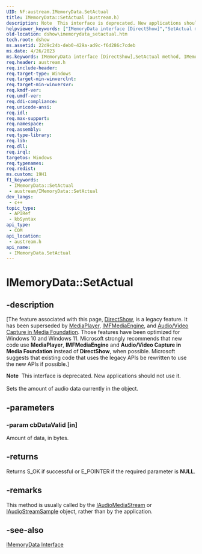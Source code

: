 ```yaml
---
UID: NF:austream.IMemoryData.SetActual
title: IMemoryData::SetActual (austream.h)
description: Note  This interface is deprecated. New applications should not use it. Sets the amount of audio data currently in the object.
helpviewer_keywords: ["IMemoryData interface [DirectShow]","SetActual method","IMemoryData.SetActual","IMemoryData::SetActual","IMemoryDataSetActual","SetActual","SetActual method [DirectShow]","SetActual method [DirectShow]","IMemoryData interface","austream/IMemoryData::SetActual","dshow.imemorydata_setactual"]
old-location: dshow\imemorydata_setactual.htm
tech.root: dshow
ms.assetid: 22d9c24b-deb0-429a-ad9c-f6d286c7cdeb
ms.date: 4/26/2023
ms.keywords: IMemoryData interface [DirectShow],SetActual method, IMemoryData.SetActual, IMemoryData::SetActual, IMemoryDataSetActual, SetActual, SetActual method [DirectShow], SetActual method [DirectShow],IMemoryData interface, austream/IMemoryData::SetActual, dshow.imemorydata_setactual
req.header: austream.h
req.include-header: 
req.target-type: Windows
req.target-min-winverclnt: 
req.target-min-winversvr: 
req.kmdf-ver: 
req.umdf-ver: 
req.ddi-compliance: 
req.unicode-ansi: 
req.idl: 
req.max-support: 
req.namespace: 
req.assembly: 
req.type-library: 
req.lib: 
req.dll: 
req.irql: 
targetos: Windows
req.typenames: 
req.redist: 
ms.custom: 19H1
f1_keywords:
 - IMemoryData::SetActual
 - austream/IMemoryData::SetActual
dev_langs:
 - c++
topic_type:
 - APIRef
 - kbSyntax
api_type:
 - COM
api_location:
 - austream.h
api_name:
 - IMemoryData.SetActual
---
```


# IMemoryData::SetActual


## -description

\[The feature associated with this page, [DirectShow](/windows/win32/directshow/directshow), is a legacy feature. It has been superseded by [MediaPlayer](/uwp/api/Windows.Media.Playback.MediaPlayer), [IMFMediaEngine](/windows/win32/api/mfmediaengine/nn-mfmediaengine-imfmediaengine), and [Audio/Video Capture in Media Foundation](windows/win32/medfound/audio-video-capture-in-media-foundation). Those features have been optimized for Windows 10 and Windows 11. Microsoft strongly recommends that new code use **MediaPlayer**, **IMFMediaEngine** and **Audio/Video Capture in Media Foundation** instead of **DirectShow**, when possible. Microsoft suggests that existing code that uses the legacy APIs be rewritten to use the new APIs if possible.\]

<div class="alert"><b>Note</b>  This interface is deprecated. New applications should not use it.</div>
<div> </div>
Sets the amount of audio data currently in the object.

## -parameters

### -param cbDataValid [in]

Amount of data, in bytes.

## -returns

Returns S_OK if successful or E_POINTER if the required parameter is <b>NULL</b>.

## -remarks

This method is usually called by the <a href="/windows/desktop/api/austream/nn-austream-iaudiomediastream">IAudioMediaStream</a> or <a href="/windows/desktop/api/austream/nn-austream-iaudiostreamsample">IAudioStreamSample</a> object, rather than by the application.

## -see-also

<a href="/windows/desktop/api/austream/nn-austream-imemorydata">IMemoryData Interface</a>